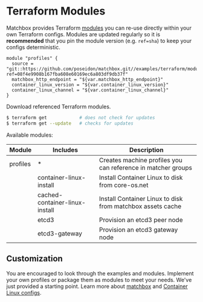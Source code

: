 # Terraform Modules

Matchbox provides Terraform [modules](https://www.terraform.io/docs/modules/usage.html) you can re-use directly within your own Terraform configs. Modules are updated regularly so it is **recommended** that you pin the module version (e.g. `ref=sha`) to keep your configs deterministic.

```hcl
module "profiles" {
  source = "git::https://github.com/poseidon/matchbox.git//examples/terraform/modules/profiles?ref=08f4e9908b167fba608e60169ec6a803df9db37f"
  matchbox_http_endpoint = "${var.matchbox_http_endpoint}"
  container_linux_version = "${var.container_linux_version}"
  container_linux_channel = "${var.container_linux_channel}"
}
```

Download referenced Terraform  modules.

```sh
$ terraform get            # does not check for updates
$ terraform get --update   # checks for updates
```

Available modules:

| Module   | Includes  | Description |
|----------|-----------|-------------|
| profiles | *         | Creates machine profiles you can reference in matcher groups |
|          | container-linux-install | Install Container Linux to disk from core-os.net |
|          | cached-container-linux-install | Install Container Linux to disk from matchbox assets cache |
|          | etcd3    | Provision an etcd3 peer node |
|          | etcd3-gateway | Provision an etcd3 gateway node |

## Customization

You are encouraged to look through the examples and modules. Implement your own profiles or package them as modules to meet your needs. We've just provided a starting point. Learn more about [matchbox](../../docs/matchbox.md) and [Container Linux configs](../../docs/container-linux-config.md).
